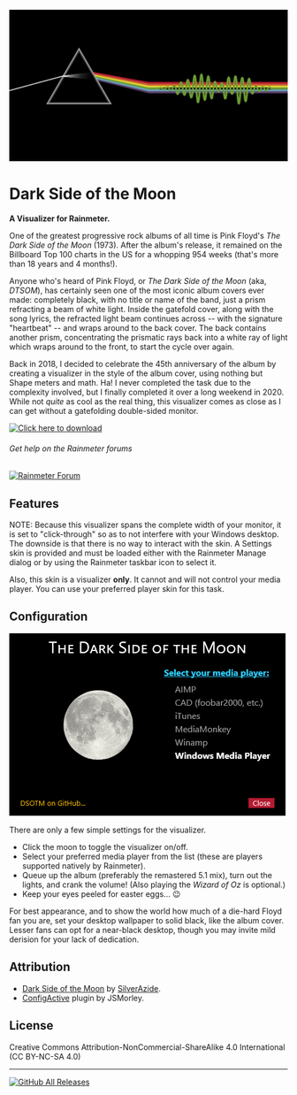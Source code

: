 ![](Images/DSOTM.png)
# Dark Side of the Moon
**A Visualizer for Rainmeter.**

One of the greatest progressive rock albums of all time is Pink Floyd's _The Dark Side of the Moon_ (1973). After the album's release, it remained on the Billboard Top 100 charts in the US for a whopping 954 weeks (that's more than 18 years and 4 months!).

Anyone who's heard of Pink Floyd, or _The Dark Side of the Moon_ (aka, _DTSOM_), has certainly seen one of the most iconic album covers ever made: completely black, with no title or name of the band, just a prism refracting a beam of white light. Inside the gatefold cover, along with the song lyrics, the refracted light beam continues across -- with the signature "heartbeat" -- and wraps around to the back cover. The back contains another prism, concentrating the prismatic rays back into a white ray of light which wraps around to the front, to start the cycle over again.

Back in 2018, I decided to celebrate the 45th anniversary of the album by creating a visualizer in the style of the album cover, using nothing but Shape meters and math. Ha! I never completed the task due to the complexity involved, but I finally completed it over a long weekend in 2020. While not _quite_ as cool as the real thing, this visualizer comes as close as I can get without a gatefolding double-sided monitor.

[![Click here to download](https://img.shields.io/github/v/release/SilverAzide/Dark-Side-of-the-Moon?logo=github&label=Click%20here%20to%20download&color=blueviolet&style=for-the-badge)](https://github.com/SilverAzide/Dark-Side-of-the-Moon/releases/download/v1.0.0/Dark.Side.of.the.Moon_1.0.0.rmskin)

###### Get help on the Rainmeter forums
[![Rainmeter Forum](https://img.shields.io/static/v1?label=Rainmeter%20Forum&message=Dark%20Side%20of%20the%20Moon&colorA=f0f0f0&colorB=2a6e9b&style=flat-square&logo=data%3Aimage%2Fpng%3Bbase64%2CiVBORw0KGgoAAAANSUhEUgAAAAsAAAAQCAYAAADAvYV%2BAAAABHNCSVQICAgIfAhkiAAAAAlwSFlzAAAESwAABEsBbzH2CgAAABl0RVh0U29mdHdhcmUAd3d3Lmlua3NjYXBlLm9yZ5vuPBoAAAH6SURBVCiRhdJPSJNhHAfw7%2FO8z%2Fu8%2F3w3bW05WVlr4XRzyw0iFRfF7FIepD8UQn9Mq8MWBnXpsPDapVuhyyKKqE4lHSoKqUPUwYQkgkqtiBAcCTU22db7dLFyueh3%2FPHh%2B%2BUHP6DCNCTS6yrt6d8LX%2FKyU2HSS39iqPm%2F2KXLF7aHvKajSr8BCPJPHDwx3GbT1c4z3TGpub62PnLq6qHKeM9tydS0a6ldW%2ByUEJze2W5yKp3bOHClehmOrM72tW7wOJs8TgCAw9Swvz1oU7g0WIajR4dkzthgfzxqLq3d1xbkFDgQOn7R9RtbVXJfrHGt7q4us1Bkhp6OsG7YjdQiFoQzluqPR8rlr1M2N3EI9PiS123Un0zH%2FHUOvlLnKH5%2BCuvbp2XpnWGfrEuFvUzjfNvWgLcm%2FyyFwtQdAAR8fRfUyACo4YY1%2FxaxBo8x9npmB5MAVZYoIbK2mCVQmBpFYfoeqOEGkRSwlhGACJXmiqWHD169n1eCvSDc9qdfWLCyX6C2JPB4ciaXzRdGpbkXdz%2Fooee77XaXK9RxmArLAmEq2KootNazmMh7xcjY%2BGwmI44QAAicvLTC5PxReE2tt3tTo72uxkTmew73J95ln7z5OJcrleKT53unlzyKIIFEusthMw5aQtRTgtmv2YVbysKPm%2BPDx4oA8BMJrI6FKL9sKAAAAABJRU5ErkJggg%3D%3D)](https://forum.rainmeter.net/viewtopic.php?f=136&t=36649)

## Features
NOTE: Because this visualizer spans the complete width of your monitor, it is set to "click-through" so as to not interfere with your Windows desktop. The downside is that there is no way to interact with the skin. A Settings skin is provided and must be loaded either with the Rainmeter Manage dialog or by using the Rainmeter taskbar icon to select it.

Also, this skin is a visualizer **only**. It cannot and will not control your media player. You can use your preferred player skin for this task.

## Configuration
![](Images/Settings.png)

There are only a few simple settings for the visualizer.
* Click the moon to toggle the visualizer on/off.
* Select your preferred media player from the list (these are players supported natively by Rainmeter).
* Queue up the album (preferably the remastered 5.1 mix), turn out the lights, and crank the volume! (Also playing the _Wizard of Oz_ is optional.)
* Keep your eyes peeled for easter eggs... :wink:

For best appearance, and to show the world how much of a die-hard Floyd fan you are, set your desktop wallpaper to solid black, like the album cover. Lesser fans can opt for a near-black desktop, though you may invite mild derision for your lack of dedication.

## Attribution
* [Dark Side of the Moon](https://github.com/SilverAzide/Dark-Side-of-the-Moon/#readme) by [SilverAzide](https://github.com/SilverAzide).
* [ConfigActive](https://forum.rainmeter.net/viewtopic.php?f=18&t=28720) plugin by JSMorley.

## License
Creative Commons Attribution-NonCommercial-ShareAlike 4.0 International (CC BY-NC-SA 4.0)

---
[![GitHub All Releases](https://img.shields.io/github/downloads/SilverAzide/Dark-Side-of-the-Moon/total?logo=github&color=blue&style=for-the-badge)](https://github.com/SilverAzide/Dark-Side-of-the-Moon/releases)

